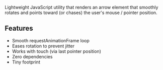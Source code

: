 
Lightweight JavaScript utility that renders an arrow element that smoothly rotates and points toward (or chases) the user's mouse / pointer position.

## Features
- Smooth requestAnimationFrame loop
- Eases rotation to prevent jitter
- Works with touch (via last pointer position)
- Zero dependencies
- Tiny footprint

